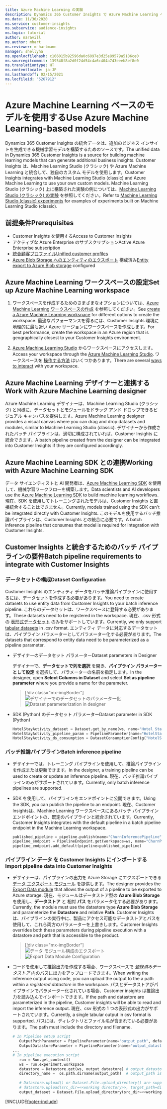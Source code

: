 ```yaml
---
title: Azure Machine Learning の実験
description: Dynamics 365 Customer Insights で Azure Machine Learning ベースのモデルを使用します。
ms.date: 11/30/2020
ms.service: customer-insights
ms.subservice: audience-insights
ms.topic: tutorial
author: naravill
ms.author: mhart
ms.reviewer: m-hartmann
manager: shellyha
ms.openlocfilehash: c166015b92596da0c6097e3d25e89579a5186ce0
ms.sourcegitcommit: 139548f8a2d0f24d54c4a6c404a743eeeb8ef8e0
ms.translationtype: HT
ms.contentlocale: ja-JP
ms.lasthandoff: 02/15/2021
ms.locfileid: "5267912"
---
```

# <a name="use-azure-machine-learning-based-models"></a><span data-ttu-id="75346-103">Azure Machine Learning ベースのモデルを使用する</span><span class="sxs-lookup"><span data-stu-id="75346-103">Use Azure Machine Learning-based models</span></span>

<span data-ttu-id="75346-104">Dynamics 365 Customer Insights の統合データは、追加のビジネス インサイトを生成できる機械学習モデルを構築するためのソースです。</span><span class="sxs-lookup"><span data-stu-id="75346-104">The unified data in Dynamics 365 Customer Insights is a source for building machine learning models that can generate additional business insights.</span></span> <span data-ttu-id="75346-105">Customer Insights は、Machine Learning Studio (クラシック) や Azure Machine Learning と統合して、独自のカスタム モデルを使用します。</span><span class="sxs-lookup"><span data-stu-id="75346-105">Customer Insights integrates with Machine Learning Studio (classic) and Azure Machine Learning to use your own custom models.</span></span> <span data-ttu-id="75346-106">Machine Learning Studio (クラシック) 上に構築された実験の例については、[Machine Learning Studio (クラシック) の実験](machine-learning-studio-experiments.md) を参照してください。</span><span class="sxs-lookup"><span data-stu-id="75346-106">Refer to [Machine Learning Studio (classic) experiments](machine-learning-studio-experiments.md) for examples of experiments built on Machine Learning Studio (classic).</span></span> 

## <a name="prerequisites"></a><span data-ttu-id="75346-107">前提条件</span><span class="sxs-lookup"><span data-stu-id="75346-107">Prerequisites</span></span>

- <span data-ttu-id="75346-108">Customer Insights を使用する</span><span class="sxs-lookup"><span data-stu-id="75346-108">Access to Customer Insights</span></span>
- <span data-ttu-id="75346-109">アクティブな Azure Enterprise のサブスクリプション</span><span class="sxs-lookup"><span data-stu-id="75346-109">Active Azure Enterprise subscription</span></span>
- [<span data-ttu-id="75346-110">統合顧客プロファイル</span><span class="sxs-lookup"><span data-stu-id="75346-110">Unified customer profiles</span></span>](data-unification.md)
- <span data-ttu-id="75346-111">[Azure Blob Storage へのエンティティのエクスポート](export-azure-blob-storage.md) 構成済み</span><span class="sxs-lookup"><span data-stu-id="75346-111">[Entity export to Azure Blob storage](export-azure-blob-storage.md) configured</span></span>

## <a name="set-up-azure-machine-learning-workspace"></a><span data-ttu-id="75346-112">Azure Machine Learning ワークスペースの設定</span><span class="sxs-lookup"><span data-stu-id="75346-112">Set up Azure Machine Learning workspace</span></span>

1. <span data-ttu-id="75346-113">ワークスペースを作成するためのさまざまなオプションについては、[Azure Machine Learning ワークスペースの作成](https://docs.microsoft.com/azure/machine-learning/concept-workspace#-create-a-workspace) を参照してください。</span><span class="sxs-lookup"><span data-stu-id="75346-113">See [create a Azure Machine Learning workspace](https://docs.microsoft.com/azure/machine-learning/concept-workspace#-create-a-workspace) for different options to create the workspace.</span></span> <span data-ttu-id="75346-114">最適なパフォーマンスを得るには、Customer Insights 環境に地理的に最も近い Azure リージョンにワークスペースを作成します。</span><span class="sxs-lookup"><span data-stu-id="75346-114">For best performance, create the workspace in an Azure region that is geographically closest to your Customer Insights environment.</span></span>

1. <span data-ttu-id="75346-115">[Azure Machine Learning Studio](https://ml.azure.com/) からワークスペースにアクセスします。</span><span class="sxs-lookup"><span data-stu-id="75346-115">Access your workspace through the [Azure Machine Learning Studio](https://ml.azure.com/).</span></span> <span data-ttu-id="75346-116">ワークスペースを [操作する方法](https://docs.microsoft.com/azure/machine-learning/concept-workspace#tools-for-workspace-interaction) はいくつかあります。</span><span class="sxs-lookup"><span data-stu-id="75346-116">There are several [ways to interact](https://docs.microsoft.com/azure/machine-learning/concept-workspace#tools-for-workspace-interaction) with your workspace.</span></span>

## <a name="work-with-azure-machine-learning-designer"></a><span data-ttu-id="75346-117">Azure Machine Learning デザイナーと連携する</span><span class="sxs-lookup"><span data-stu-id="75346-117">Work with Azure Machine Learning designer</span></span>

<span data-ttu-id="75346-118">Azure Machine Learning デザイナーは、Machine Learning Studio (クラシック) と同様に、データセットとモジュールをドラッグ アンド ドロップできるビジュアル キャンバスを提供します。</span><span class="sxs-lookup"><span data-stu-id="75346-118">Azure Machine Learning designer provides a visual canvas where you can drag and drop datasets and modules, similar to Machine Learning Studio (classic).</span></span> <span data-ttu-id="75346-119">デザイナーから作成されたバッチ パイプラインは、適切に構成されていれば、Customer Insights に統合できます。</span><span class="sxs-lookup"><span data-stu-id="75346-119">A batch pipeline created from the designer can be integrated into Customer Insights if they are configured accordingly.</span></span> 
   
## <a name="working-with-azure-machine-learning-sdk"></a><span data-ttu-id="75346-120">Azure Machine Learning SDK との連携</span><span class="sxs-lookup"><span data-stu-id="75346-120">Working with Azure Machine Learning SDK</span></span>

<span data-ttu-id="75346-121">データ サイエンティストと AI 開発者は、[Azure Machine Learning SDK](https://docs.microsoft.com/python/api/overview/azure/ml/?view=azure-ml-py&preserve-view=true) を使用して、機械学習ワークフローを構築します。</span><span class="sxs-lookup"><span data-stu-id="75346-121">Data scientists and AI developers use the [Azure Machine Learning SDK](https://docs.microsoft.com/python/api/overview/azure/ml/?view=azure-ml-py&preserve-view=true) to build machine learning workflows.</span></span> <span data-ttu-id="75346-122">現在、SDK を使用してトレーニングされたモデルは、Customer Insights と直接統合することはできません。</span><span class="sxs-lookup"><span data-stu-id="75346-122">Currently, models trained using the SDK can't be integrated directly with Customer Insights.</span></span> <span data-ttu-id="75346-123">このモデルを使用するバッチ推論パイプラインは、Customer Insights との統合に必要です。</span><span class="sxs-lookup"><span data-stu-id="75346-123">A batch inference pipeline that consumes that model is required for integration with Customer Insights.</span></span>

## <a name="batch-pipeline-requirements-to-integrate-with-customer-insights"></a><span data-ttu-id="75346-124">Customer Insights と統合するためのバッチ パイプラインの要件</span><span class="sxs-lookup"><span data-stu-id="75346-124">Batch pipeline requirements to integrate with Customer Insights</span></span>

### <a name="dataset-configuration"></a><span data-ttu-id="75346-125">データセットの構成</span><span class="sxs-lookup"><span data-stu-id="75346-125">Dataset Configuration</span></span>

<span data-ttu-id="75346-126">Customer Insights のエンティティ データをバッチ推論パイプラインに使用するには、データセットを作成する必要があります。</span><span class="sxs-lookup"><span data-stu-id="75346-126">You need to create datasets to use entity data from Customer Insights to your batch inference pipeline.</span></span> <span data-ttu-id="75346-127">これらのデータセットは、ワークスペースに登録する必要があります。</span><span class="sxs-lookup"><span data-stu-id="75346-127">These datasets need to be registered in the workspace.</span></span> <span data-ttu-id="75346-128">現在、.csv 形式の [表形式データセット](https://docs.microsoft.com/azure/machine-learning/how-to-create-register-datasets#tabulardataset) のみをサポートしています。</span><span class="sxs-lookup"><span data-stu-id="75346-128">Currently, we only support [tabular datasets](https://docs.microsoft.com/azure/machine-learning/how-to-create-register-datasets#tabulardataset) in .csv format.</span></span> <span data-ttu-id="75346-129">エンティティ データに対応するデータセットは、パイプライン パラメーターとしてパラメーター化する必要があります。</span><span class="sxs-lookup"><span data-stu-id="75346-129">The datasets that correspond to entity data need to be parameterized as a pipeline parameter.</span></span>
   
* <span data-ttu-id="75346-130">デザイナーのデータセット パラメーター</span><span class="sxs-lookup"><span data-stu-id="75346-130">Dataset parameters in Designer</span></span>
   
     <span data-ttu-id="75346-131">デザイナーで、**データセットで列を選択** を開き、**パイプライン パラメーターとして設定** を選択して、パラメーターの名前を指定します。</span><span class="sxs-lookup"><span data-stu-id="75346-131">In the designer, open **Select Columns in Dataset** and select **Set as pipeline parameter** where you provide a name for the parameter.</span></span>

     > [!div class="mx-imgBorder"]
     > <span data-ttu-id="75346-132">![デザイナーでのデータセットのパラメーター化](media/intelligence-designer-dataset-parameters.png "デザイナーでのデータセットのパラメーター化")</span><span class="sxs-lookup"><span data-stu-id="75346-132">![Dataset parameterization in designer](media/intelligence-designer-dataset-parameters.png "Dataset parameterization in designer")</span></span>
   
* <span data-ttu-id="75346-133">SDK (Python) のデータセット パラメーター</span><span class="sxs-lookup"><span data-stu-id="75346-133">Dataset parameter in SDK (Python)</span></span>
   
   ```python
   HotelStayActivity_dataset = Dataset.get_by_name(ws, name='Hotel Stay Activity Data')
   HotelStayActivity_pipeline_param = PipelineParameter(name="HotelStayActivity_pipeline_param", default_value=HotelStayActivity_dataset)
   HotelStayActivity_ds_consumption = DatasetConsumptionConfig("HotelStayActivity_dataset", HotelStayActivity_pipeline_param)
   ```

### <a name="batch-inference-pipeline"></a><span data-ttu-id="75346-134">バッチ推論パイプライン</span><span class="sxs-lookup"><span data-stu-id="75346-134">Batch inference pipeline</span></span>
  
* <span data-ttu-id="75346-135">デザイナーでは、トレーニング パイプラインを使用して、推論パイプラインを作成または更新できます。</span><span class="sxs-lookup"><span data-stu-id="75346-135">In the designer, a training pipeline can be used to create or update an inference pipeline.</span></span> <span data-ttu-id="75346-136">現在、バッチ推論パイプラインのみがサポートされています。</span><span class="sxs-lookup"><span data-stu-id="75346-136">Currently, only batch inference pipelines are supported.</span></span>

* <span data-ttu-id="75346-137">SDK を使用して、パイプラインをエンドポイントに公開できます。</span><span class="sxs-lookup"><span data-stu-id="75346-137">Using the SDK, you can publish the pipeline to an endpoint.</span></span> <span data-ttu-id="75346-138">現在、Customer Insightsは、Machine Learning ワークスペースにあるバッチ パイプライン エンドポイントの、既定のパイプラインと統合されています。</span><span class="sxs-lookup"><span data-stu-id="75346-138">Currently, Customer Insights integrates with the default pipeline in a batch pipeline endpoint in the Machine Learning workspace.</span></span>
   
   ```python
   published_pipeline = pipeline.publish(name="ChurnInferencePipeline", description="Published Churn Inference pipeline")
   pipeline_endpoint = PipelineEndpoint.get(workspace=ws, name="ChurnPipelineEndpoint") 
   pipeline_endpoint.add_default(pipeline=published_pipeline)
   ```

### <a name="import-pipeline-data-into-customer-insights"></a><span data-ttu-id="75346-139">パイプライン データ を Customer Insights にインポートする</span><span class="sxs-lookup"><span data-stu-id="75346-139">Import pipeline data into Customer Insights</span></span>

* <span data-ttu-id="75346-140">デザイナーは、パイプラインの出力を Azure Storage にエクスポートできる [データ エクスポート モジュール](https://docs.microsoft.com/azure/machine-learning/algorithm-module-reference/export-data) を提供します。</span><span class="sxs-lookup"><span data-stu-id="75346-140">The designer provides the [Export Data module](https://docs.microsoft.com/azure/machine-learning/algorithm-module-reference/export-data) that allows the output of a pipeline to be exported to Azure storage.</span></span> <span data-ttu-id="75346-141">現在、モジュールはデータストア型の **Azure Blob Storage** を使用し、**データストア** と 相対 **パス** をパラメータ化する必要があります。</span><span class="sxs-lookup"><span data-stu-id="75346-141">Currently, the module must use the datastore type **Azure Blob Storage** and parameterize the **Datastore** and relative **Path**.</span></span> <span data-ttu-id="75346-142">Customer Insights は、パイプラインの実行中に、製品にアクセス可能なデータストアとパスを使用して、これら両方のパラメーターを上書きします。</span><span class="sxs-lookup"><span data-stu-id="75346-142">Customer Insights overrides both these parameters during pipeline execution with a datastore and path that is accessible to the product.</span></span>
   > [!div class="mx-imgBorder"]
   > <span data-ttu-id="75346-143">![データ モジュール構成のエクスポート](media/intelligence-designer-importdata.png "データ モジュール構成のエクスポート")</span><span class="sxs-lookup"><span data-stu-id="75346-143">![Export Data Module Configuration](media/intelligence-designer-importdata.png "Export Data Module Configuration")</span></span>
   
* <span data-ttu-id="75346-144">コードを使用して推論出力を作成する場合、ワークスペースで *登録済みデータストア* 内のパスに出力をアップロードできます。</span><span class="sxs-lookup"><span data-stu-id="75346-144">When writing the inference output using code, you can upload the output to the a path within a *registered datastore* in the workspace.</span></span> <span data-ttu-id="75346-145">パスとデータストアがパイプラインでパラメーター化されている場合、Customer insights は推論出力を読み込んでインポートできます。</span><span class="sxs-lookup"><span data-stu-id="75346-145">If the path and datastore are parameterized in the pipeline, Customer insights will be able to read and import the inference output.</span></span> <span data-ttu-id="75346-146">現在、csv 形式の 1 つの表形式の出力がサポートされています。</span><span class="sxs-lookup"><span data-stu-id="75346-146">Currently, a single tabular output in csv format is supported.</span></span> <span data-ttu-id="75346-147">パスには、ディレクトリとファイル名が含まれている必要があります。</span><span class="sxs-lookup"><span data-stu-id="75346-147">The path must include the directory and filename.</span></span>

   ```python
   # In Pipeline setup script
      OutputPathParameter = PipelineParameter(name="output_path", default_value="HotelChurnOutput/HotelChurnOutput.csv")
      OutputDatastoreParameter = PipelineParameter(name="output_datastore", default_value="workspaceblobstore")
   ...
   # In pipeline execution script
      run = Run.get_context()
      ws = run.experiment.workspace
      datastore = Datastore.get(ws, output_datastore) # output_datastore is parameterized
      directory_name =  os.path.dirname(output_path)  # output_path is parameterized.
      
      # Datastore.upload() or Dataset.File.upload_directory() are supported methods to uplaod the data
      # datastore.upload(src_dir=<<working directory>>, target_path=directory_name, overwrite=False, show_progress=True)
      output_dataset = Dataset.File.upload_directory(src_dir=<<working directory>>, target = (datastore, directory_name)) # Remove trailing "/" from directory_name
   ```


[!INCLUDE[footer-include](../includes/footer-banner.md)]